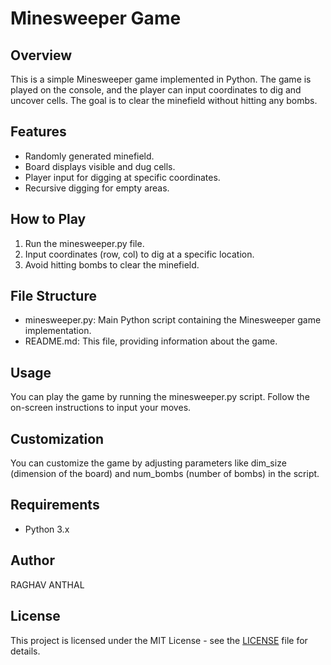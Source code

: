 # Minesweeper Game

## Overview

This is a simple Minesweeper game implemented in Python. The game is played on the console, and the player can input coordinates to dig and uncover cells. The goal is to clear the minefield without hitting any bombs.

## Features

- Randomly generated minefield.
- Board displays visible and dug cells.
- Player input for digging at specific coordinates.
- Recursive digging for empty areas.

## How to Play

1. Run the minesweeper.py file.
2. Input coordinates (row, col) to dig at a specific location.
3. Avoid hitting bombs to clear the minefield.

## File Structure

- minesweeper.py: Main Python script containing the Minesweeper game implementation.
- README.md: This file, providing information about the game.

## Usage

You can play the game by running the minesweeper.py script. Follow the on-screen instructions to input your moves.

## Customization

You can customize the game by adjusting parameters like dim_size (dimension of the board) and num_bombs (number of bombs) in the script.

## Requirements

- Python 3.x

## Author

RAGHAV ANTHAL

## License

This project is licensed under the MIT License - see the [LICENSE](LICENSE) file for details.

